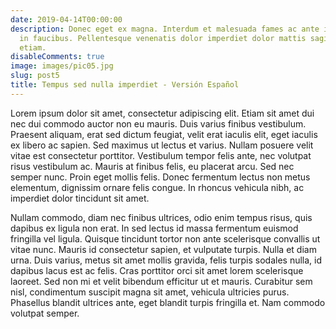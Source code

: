 ```yaml
---
date: 2019-04-14T00:00:00
description: Donec eget ex magna. Interdum et malesuada fames ac ante ipsum primis
  in faucibus. Pellentesque venenatis dolor imperdiet dolor mattis sagittis magna
  etiam.
disableComments: true
image: images/pic05.jpg
slug: post5
title: Tempus sed nulla imperdiet - Versión Español
---
```

Lorem ipsum dolor sit amet, consectetur adipiscing elit. Etiam sit amet dui nec dui commodo auctor non eu mauris. Duis varius finibus vestibulum. Praesent aliquam, erat sed dictum feugiat, velit erat iaculis elit, eget iaculis ex libero ac sapien. Sed maximus ut lectus et varius. Nullam posuere velit vitae est consectetur porttitor. Vestibulum tempor felis ante, nec volutpat risus vestibulum ac. Mauris at finibus felis, eu placerat arcu. Sed nec semper nunc. Proin eget mollis felis. Donec fermentum lectus non metus elementum, dignissim ornare felis congue. In rhoncus vehicula nibh, ac imperdiet dolor tincidunt sit amet.

Nullam commodo, diam nec finibus ultrices, odio enim tempus risus, quis dapibus ex ligula non erat. In sed lectus id massa fermentum euismod fringilla vel ligula. Quisque tincidunt tortor non ante scelerisque convallis ut vitae nunc. Mauris id consectetur sapien, et vulputate turpis. Nulla et diam urna. Duis varius, metus sit amet mollis gravida, felis turpis sodales nulla, id dapibus lacus est ac felis. Cras porttitor orci sit amet lorem scelerisque laoreet. Sed non mi et velit bibendum efficitur ut et mauris. Curabitur sem nisl, condimentum suscipit magna sit amet, vehicula ultricies purus. Phasellus blandit ultrices ante, eget blandit turpis fringilla et. Nam commodo volutpat semper.
